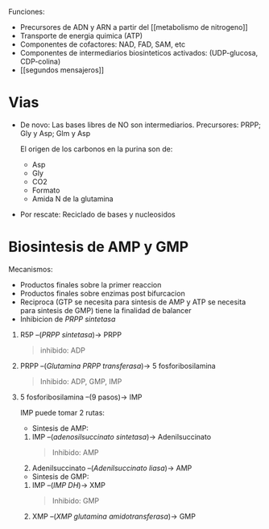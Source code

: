Funciones:

- Precursores de ADN y ARN a partir del [[metabolismo de nitrogeno]]
- Transporte de energia quimica (ATP)
- Componentes de cofactores: NAD, FAD, SAM, etc
- Componentes de intermediarios biosinteticos activados: (UDP-glucosa, CDP-colina)
- [[segundos mensajeros]]

# Vias

- De novo: Las bases libres de NO son intermediarios.
    Precursores: PRPP; Gly y Asp; Glm y Asp

    El origen de los carbonos en la purina son de:

    - Asp
    - Gly
    - CO2
    - Formato
    - Amida N de la glutamina

- Por rescate: Reciclado de bases y nucleosidos

# Biosintesis de AMP y GMP

Mecanismos:

- Productos finales sobre la primer reaccion
- Productos finales sobre enzimas post bifurcacion
- Reciproca (GTP se necesita para sintesis de AMP y ATP se necesita para sintesis de GMP) tiene la finalidad de balancer
- Inhibicion de _PRPP sintetasa_

1. R5P –(_PRPP sintetasa_)→ PRPP

    > inhibido: ADP

2. PRPP –(_Glutamina PRPP transferasa_)→ 5 fosforibosilamina

    > Inhibido: ADP, GMP, IMP

3. 5 fosforibosilamina –(9 pasos)→ IMP

    IMP puede tomar 2 rutas:

    - Sintesis de AMP:

    1. IMP –(_adenosilsuccinato sintetasa_)→ Adenilsuccinato
        > Inhibido: AMP
    2. Adenilsuccinato –(_Adenilsuccinato liasa_)→ AMP

    - Sintesis de GMP:

    1. IMP –(_IMP DH_)→ XMP
        > Inhibido: GMP
    2. XMP –(_XMP glutamina amidotransferasa_)→ GMP

